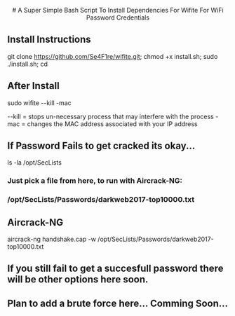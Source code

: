 <p align="center"># A Super Simple Bash Script To Install Dependencies For Wifite For WiFi Password Credentials</p>

## Install Instructions
git clone https://github.com/Se4F1re/wifite.git;
chmod +x install.sh;
sudo ./install.sh;
cd

## After Install
sudo wifite --kill -mac

--kill = stops un-necessary process that may interfere with the process
-mac   = changes the MAC address associated with your IP address

## If Password Fails to get cracked its okay...
ls -la /opt/SecLists
### Just pick a file from here, to run with Aircrack-NG:
### /opt/SecLists/Passwords/darkweb2017-top10000.txt

## Aircrack-NG
aircrack-ng handshake.cap -w /opt/SecLists/Passwords/darkweb2017-top10000.txt

## If you still fail to get a succesfull password there will be other options here soon.
## Plan to add a brute force here... Comming Soon...
